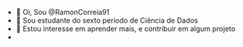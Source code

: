 - 👋 Oi, Sou @RamonCorreia91
- 👀 Sou estudante do sexto periodo de Ciência de Dados
- 🌱 Estou interesse em aprender mais, e contribuir em algum projeto
- 
